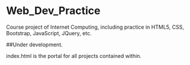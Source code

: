 # Web_Dev_Practice
Course project of Internet Computing, including practice in HTML5, CSS, Bootstrap, JavaScript, JQuery, etc.

##Under development.

index.html is the portal for all projects contained within.
